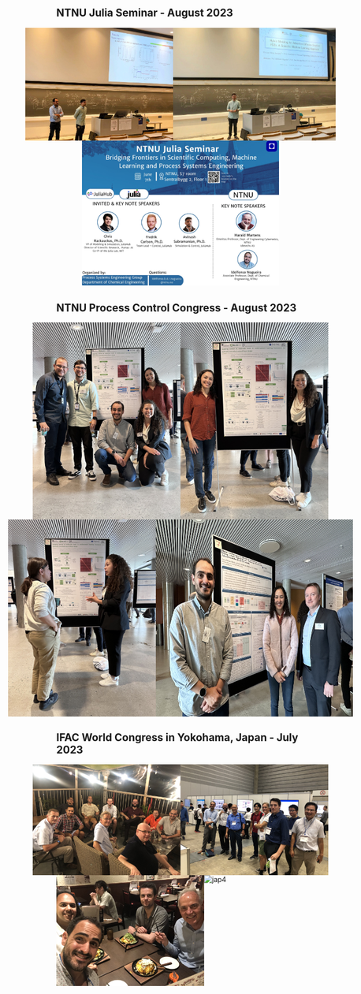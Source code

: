 <!DOCTYPE html>
<html>
<head>
  <title>Memories</title>
</head>
<body>

<h2>NTNU Julia Seminar - August 2023</h2>
<div style="display: flex; flex-direction: column">
  <div style="display: flex; justify-content: center">
    <img src="/julia1.jpeg" alt="Julia 1" style="width: 300px">
    <img src="/julia2.jpeg" alt="Julia 2" style="width: 330px">
  </div>
  <div style="text-align: center">
    <img src="/julia3.jpeg" alt="Julia 3" style="width: 400px">
  </div>
</div>

<h2>NTNU Process Control Congress - August 2023</h2>
<div style="display: flex; flex-direction: column">
  <div style="display: flex; justify-content: center">
    <img src="/IMG_2484.jpg" alt="dcp 1" style="width: 300px">
    <img src="/IMG_2480.jpg" alt="dcp 2" style="width: 300px">
  </div>
  <div style="display: flex; justify-content: center">
    <img src="/IMG_2449.jpg" alt="Image 3" style="width: 300px">
    <img src="/IMG_2478.jpg" alt="Image 4" style="width: 400px">
  </div>
</div>

<h2>IFAC World Congress in Yokohama, Japan - July 2023</h2>
<div style="display: flex; flex-direction: column">
  <div style="display: flex; justify-content: center">
    <img src="/japan.jpeg" alt="jap1" style="width: 300px">
    <img src="/japan2.jpeg" alt="jap2" style="width: 300px">
  </div>
  <div style="display: flex; justify-content: center">
    <img src="/japan3.jpeg" alt="jap3" style="width: 300px">
    <img src="/japan4.png" alt="jap4" style="width: 400px">
  </div>
</div>

</body>
</html>
